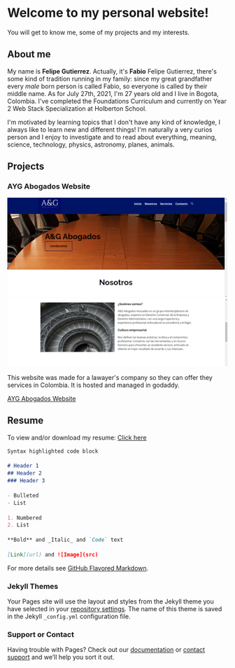 # Welcome to my personal website!

You will get to know me, some of my projects and my interests.

## About me

My name is **Felipe Gutierrez**. Actually, it's **Fabio** Felipe Gutierrez, there's some kind of tradition running in my family: since my great grandfather every _male_ born person is called Fabio, so everyone is called by their middle name. As for July 27th, 2021, I'm 27 years old and I live in Bogota, Colombia. I've completed the Foundations Curriculum and currently on Year 2 Web Stack Specialization at Holberton School.

I'm motivated by learning topics that I don't have any kind of knowledge, I always like to learn new and different things! I'm naturally a very curios person and I enjoy to investigate and to read about everything, meaning, science, technology, physics, astronomy, planes, animals.  

## Projects

### AYG Abogados Website

<img src="sc_ayg.png" alt="Final result of the website"/>
<img src="sc_us.png" alt="Final result of the website"/>

This website was made for a lawayer's company so they can offer they services in Colombia. It is hosted and managed in godaddy.

[AYG Abogados Website](https://www.aygabogados.co/)

## Resume

To view and/or download my resume: [Click here](https://pdfhost.io/v/O4yL2rTYb_CV_EN_FFGP_.pdf)

```markdown
Syntax highlighted code block

# Header 1
## Header 2
### Header 3

- Bulleted
- List

1. Numbered
2. List

**Bold** and _Italic_ and `Code` text

[Link](url) and ![Image](src)
```

For more details see [GitHub Flavored Markdown](https://guides.github.com/features/mastering-markdown/).

### Jekyll Themes

Your Pages site will use the layout and styles from the Jekyll theme you have selected in your [repository settings](https://github.com/ffelipegupe/personal_web/settings/pages). The name of this theme is saved in the Jekyll `_config.yml` configuration file.

### Support or Contact

Having trouble with Pages? Check out our [documentation](https://docs.github.com/categories/github-pages-basics/) or [contact support](https://support.github.com/contact) and we’ll help you sort it out.
